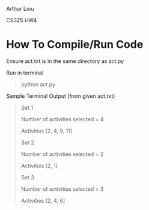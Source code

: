 Arthur Liou

CS325 HW4

# How To Compile/Run Code

Ensure act.txt is in the same directory as act.py

Run in terminal
> python act.py

Sample Terminal Output (from given act.txt)
> Set 1
> 
> Number of activities selected = 4
> 
> Activities [2, 4, 9, 11]
> 
> Set 2
> 
> Number of activities selected = 2
> 
> Activities [2, 1]
> 
> Set 3
> 
> Number of activities selected = 3
> 
> Activities [2, 4, 6]